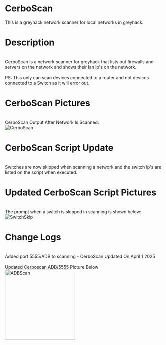# CerboScan
This is a greyhack network scanner for local networks in greyhack.

# Description
<br>CerboScan is a network scanner for greyhack that lists out firewalls and servers on the network and shows their lan ip's on the network.</br>
<br>PS: This only can scan devices connected to a router and not devices connected to a Switch as it will error out.</br>

# CerboScan Pictures
<br>CerboScan Output After Network Is Scanned:<br>
![CerboScan](https://github.com/user-attachments/assets/6dc4207b-bb0b-43ad-9b21-a50b143f0dc6)

# CerboScan Script Update
<br>Switches are now skipped when scanning a network and the switch ip's are listed on the script when executed.<br>

# Updated CerboScan Script Pictures
<br>The prompt when a switch is skipped in scanning is shown below:</br>
![SwitchSkip](https://github.com/user-attachments/assets/2a42727c-0fcf-4c96-914a-5977eba2db9f)

# Change Logs
<br>Added port 5555/ADB to scanning - CerboScan Updated On April 1 2025<br>
<br>Updated Cerboscan ADB/5555 Picture Below</br>
<img width="224" alt="ADBScan" src="https://github.com/user-attachments/assets/2e906743-267b-43a0-9688-f73bb4267887" />

